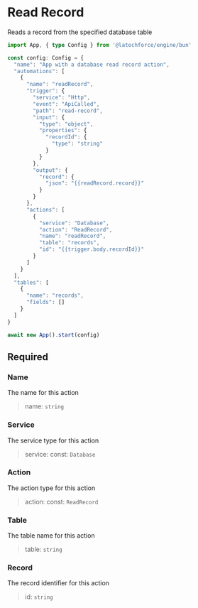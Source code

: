 # Read Record

Reads a record from the specified database table

```ts
import App, { type Config } from '@latechforce/engine/bun'

const config: Config = {
  "name": "App with a database read record action",
  "automations": [
    {
      "name": "readRecord",
      "trigger": {
        "service": "Http",
        "event": "ApiCalled",
        "path": "read-record",
        "input": {
          "type": "object",
          "properties": {
            "recordId": {
              "type": "string"
            }
          }
        },
        "output": {
          "record": {
            "json": "{{readRecord.record}}"
          }
        }
      },
      "actions": [
        {
          "service": "Database",
          "action": "ReadRecord",
          "name": "readRecord",
          "table": "records",
          "id": "{{trigger.body.recordId}}"
        }
      ]
    }
  ],
  "tables": [
    {
      "name": "records",
      "fields": []
    }
  ]
}

await new App().start(config)
```
## Required

### Name

The name for this action
>name: `string`

### Service

The service type for this action
>service: const: `Database`

### Action

The action type for this action
>action: const: `ReadRecord`

### Table

The table name for this action
>table: `string`

### Record

The record identifier for this action
>id: `string`

